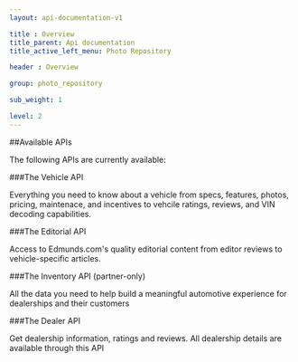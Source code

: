 ```yaml
---
layout: api-documentation-v1

title : Overview
title_parent: Api documentation
title_active_left_menu: Photo Repository

header : Overview

group: photo_repository 

sub_weight: 1

level: 2
---
```



##Available APIs

The following APIs are currently available:


###The Vehicle API

Everything you need to know about a vehicle from specs, features, photos, pricing, maintenace, and incentives to vehcile ratings, reviews, and VIN decoding capabilities. 


###The Editorial API

Access to Edmunds.com's quality editorial content from editor reviews to vehicle-specific articles.


###The Inventory API (partner-only)

All the data you need to help build a meaningful automotive experience for dealerships and their customers



###The Dealer API

Get dealership information, ratings and reviews. All dealership details are available through this API